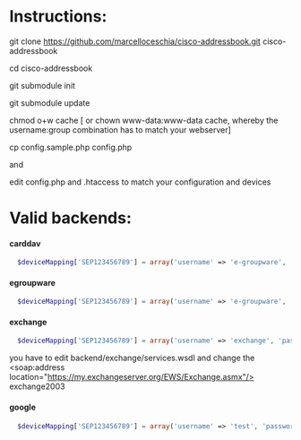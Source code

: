 Instructions:
=============

git clone https://github.com/marcelloceschia/cisco-addressbook.git cisco-addressbook

cd cisco-addressbook

git submodule init

git submodule update

chmod o+w cache		[ or chown www-data:www-data cache, whereby the username:group combination has to match your webserver]

cp config.sample.php config.php

and 

edit config.php and .htaccess to match your configuration and devices


Valid backends:
===============
#### carddav
```php
  $deviceMapping['SEP123456789'] = array('username' => 'e-groupware', 'password' => 'user', 'backend' => "carddav", uri => "http://carddav.loacal/addressbook/");
```
#### egroupware
```php
  $deviceMapping['SEP123456789'] = array('username' => 'e-groupware', 'password' => 'user', 'backend' => "egroupware");
```
#### exchange
```php
  $deviceMapping['SEP123456789'] = array('username' => 'exchange', 'password' => 'user', 'backend' => "exchange");
```
  you have to edit backend/exchange/services.wsdl and change the <soap:address location="https://my.exchangeserver.org/EWS/Exchange.asmx"/>
exchange2003
    
#### google
```php
  $deviceMapping['SEP123456789'] = array('username' => 'test', 'password' => 'pass', 'backend' => "google");
```
